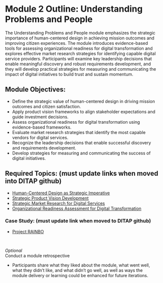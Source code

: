 # Module 2 Outline: Understanding Problems and People 
The Understanding Problems and People module emphasizes the strategic importance of human-centered design in achieving mission outcomes and improving citizen experiences. The module introduces evidence-based tools for assessing organizational readiness for digital transformation and explores effective market research strategies for identifying capable digital service providers. Participants will examine key leadership decisions that enable meaningful discovery and robust requirements development, and they will develop practical strategies for measuring and communicating the impact of digital initiatives to build trust and sustain momentum.

## Module Objectives:
- Define the strategic value of human-centered design in driving mission outcomes and citizen satisfaction.
- Apply product vision frameworks to align stakeholder expectations and guide investment decisions.
- Assess organizational readiness for digital transformation using evidence-based frameworks.
- Evaluate market research strategies that identify the most capable vendors for digital services.
- Recognize the leadership decisions that enable successful discovery and requirements development.
- Develop strategies for measuring and communicating the success of digital initiatives.

## Required Topics: (must update links when moved into DITAP github)
- [Human-Centered Design as Strategic Imperative](https://docs.google.com/document/d/1sNYsy59bsvo9K6wl-HGHzlEBu7snpahZIV1fRlxfT8o/edit?tab=t.apoqrvc7z1bl)
- [Strategic Product Vision Development](https://docs.google.com/document/d/1sNYsy59bsvo9K6wl-HGHzlEBu7snpahZIV1fRlxfT8o/edit?tab=t.ej2qh8oye35h)
- [Strategic Market Research for Digital Services](https://docs.google.com/document/d/1sNYsy59bsvo9K6wl-HGHzlEBu7snpahZIV1fRlxfT8o/edit?tab=t.e0e4vzv4z2my)
- [Organizational Readiness Assessment for Digital Transformation](https://docs.google.com/document/d/1sNYsy59bsvo9K6wl-HGHzlEBu7snpahZIV1fRlxfT8o/edit?tab=t.fxs7c1ltjjg9)

### Case Study: (must update link when moved to DITAP github)
- [Project RAINBO](https://docs.google.com/document/d/1nwzeQdVGMOxQxJTkSutb517Cn1jE1-KCe36U20w4eXc/edit?usp=sharing)
<br>

_Optional_ </br>
Conduct a module retrospective
- Participants share what they liked about the module, what went well, what they didn’t like, and what didn’t go well, as well as ways the module delivery or learning could be enhanced for future iterations.


